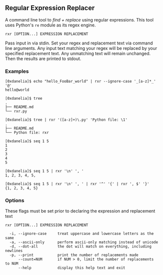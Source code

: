 ## Regular Expression Replacer
A command line tool to *find + replace* using regular expressions.
This tool uses Python's `re` module as its regex engine.

```
rxr [OPTION...] EXPRESSION REPLACEMENT
```

Pass input in via stdin. Set your regex and replacement text via command 
line arguments. Any input text matching your regex will be replaced by 
your specified replacement text. Any unmatching text will remain unchanged. 
Then the results are printed to stdout.

### Examples

```
[0xdanelia]$ echo "hello_FooBar_world" | rxr --ignore-case '_[a-z]*_' '@'
hello@world
```
```
[0xdanelia]$ tree
.
├── README.md
└── rxr.py

[0xdanelia]$ tree | rxr '([a-z]+)\.py' 'Python file: \1'
.
├── README.md
└── Python file: rxr
```
```
[0xdanelia]$ seq 1 5
1
2
3
4
5

[0xdanelia]$ seq 1 5 | rxr '\n' ', '
1, 2, 3, 4, 5, 

[0xdanelia]$ seq 1 5 | rxr '\n' ', ' | rxr '^' '{' | rxr ', $' '}'
{1, 2, 3, 4, 5}
```

### Options
These flags must be set prior to declaring the expression and replacement text
```
rxr [OPTION...] EXPRESSION REPLACEMENT

  -i, --ignore-case     treat uppercase and lowercase letters as the same
  -a, --ascii-only      perform ascii-only matching instead of unicode
  -d, --dot-all         the dot will match on everything, including newlines
  -p, --print           print the number of replacements made
      --count=NUM       if NUM > 0, limit the number of replacements to NUM
      --help            display this help text and exit
```
